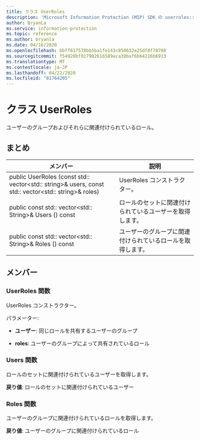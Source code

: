 ```yaml
---
title: クラス UserRoles
description: 'Microsoft Information Protection (MIP) SDK の userroles:: undefined クラスを文書にします。'
author: BryanLa
ms.service: information-protection
ms.topic: reference
ms.author: bryanla
ms.date: 04/16/2020
ms.openlocfilehash: bbff817578bb5ba1fe143c850632e25df8f78708
ms.sourcegitcommit: f54920bf017902616589aca30baf6b64216b6913
ms.translationtype: MT
ms.contentlocale: ja-JP
ms.lasthandoff: 04/22/2020
ms.locfileid: "81764205"
---
```

# <a name="class-userroles"></a>クラス UserRoles 
ユーザーのグループおよびそれらに関連付けられているロール。
  
## <a name="summary"></a>まとめ
 メンバー                        | 説明                                
--------------------------------|---------------------------------------------
public UserRoles (const std:: vector\<std:: string\>& users, const std:: vector\<std:: string\>& roles)  |  UserRoles コンストラクター。
public const std:: vector\<std:: String\>& Users () const  |  ロールのセットに関連付けられているユーザーを取得します。
public const std:: vector\<std:: String\>& Roles () const  |  ユーザーのグループに関連付けられているロールを取得します。
  
## <a name="members"></a>メンバー
  
### <a name="userroles-function"></a>UserRoles 関数
UserRoles コンストラクター。

パラメーター:  
* **ユーザー**: 同じロールを共有するユーザーのグループ 


* **roles**: ユーザーのグループによって共有されているロール


  
### <a name="users-function"></a>Users 関数
ロールのセットに関連付けられているユーザーを取得します。

  
**戻り値**: ロールのセットに関連付けられているユーザー
  
### <a name="roles-function"></a>Roles 関数
ユーザーのグループに関連付けられているロールを取得します。

  
**戻り値**: ユーザーのグループに関連付けられているロール